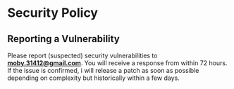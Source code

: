 # Security Policy

## Reporting a Vulnerability

Please report (suspected) security vulnerabilities to
**[moby.31412@gmail.com](mailto:moby.31412@gmail.com)**. You will receive a response from within 72 hours. If the issue is confirmed, i will release a patch as soon
as possible depending on complexity but historically within a few days.
